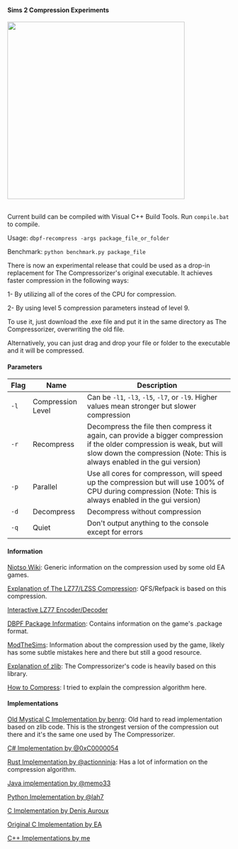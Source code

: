 #### Sims 2 Compression Experiments

<img src="https://github.com/lingeringwillx/CrappySims2Compression/assets/111698406/5e1e045d-ab02-48c0-9a69-f8fb5ab57cbc" width="400">

<br/>Current build can be compiled with Visual C++ Build Tools. Run `compile.bat` to compile.

Usage: `dbpf-recompress -args package_file_or_folder`

Benchmark: `python benchmark.py package_file`

There is now an experimental release that could be used as a drop-in replacement for The Compressorizer's original executable. It achieves faster compression in the following ways:

1- By utilizing all of the cores of the CPU for compression.

2- By using level 5 compression parameters instead of level 9.

To use it, just download the .exe file and put it in the same directory as The Compressorizer, overwriting the old file.

Alternatively, you can just drag and drop your file or folder to the executable and it will be compressed.

#### Parameters

| Flag | Name | Description
| - | - | - |
| `-l` | Compression Level | Can be `-l1`, `-l3`, `-l5`, `-l7`, or `-l9`. Higher values mean stronger but slower compression |
| `-r` | Recompress | Decompress the file then compress it again, can provide a bigger compression if the older compression is weak, but will slow down the compression (Note: This is always enabled in the gui version) |
| `-p` | Parallel | Use all cores for compresson, will speed up the compression but will use 100% of CPU during compression (Note: This is always enabled in the gui version) |
| `-d` | Decompress | Decompress without compression |
| `-q` | Quiet | Don't output anything to the console except for errors |

#### Information

[Niotso Wiki](http://wiki.niotso.org/RefPack): Generic information on the compression used by some old EA games.

[Explanation of The LZ77/LZSS Compression](https://go-compression.github.io/algorithms/lzss/): QFS/Refpack is based on this compression.

[Interactive LZ77 Encoder/Decoder](https://go-compression.github.io/interactive/lz/lz/)

[DBPF Package Information](https://modthesims.info/wiki.php?title=DBPF): Contains information on the game's .package format.

[ModTheSims](https://modthesims.info/wiki.php?title=DBPF/Compression): Information about the compression used by the game, likely has some subtle mistakes here and there but still a good resource.

[Explanation of zlib](https://www.euccas.me/zlib/): The Compressorizer's code is heavily based on this library.

[How to Compress](https://github.com/lingeringwillx/CrappySims2Compression/blob/main/how-to-compress.md): I tried to explain the compression algorithm here.

#### Implementations

[Old Mystical C Implementation by benrg](http://www.moreawesomethanyou.com/smf/index.php/topic,8279.0.html): Old hard to read implementation based on zlib code. This is the strongest version of the compression out there and it's the same one used by The Compressorizer.

[C# Implementation by @0xC0000054](https://github.com/0xC0000054/DBPFSharp/blob/main/src/DBPFSharp/QfsCompression.cs)

[Rust Implementation by @actionninja](https://github.com/actioninja/refpack-rs): Has a lot of information on the compression algorithm.

[Java implementation by @memo33](https://github.com/memo33/jDBPFX/blob/master/src/jdbpfx/util/DBPFPackager.java)

[Python Implementation by @lah7](https://github.com/lah7/sims2-4k-ui-mod/blob/master/qfs.py)

[C Implementation by Denis Auroux](https://math.mit.edu/~auroux/software/fshtool.zip)

[Original C Implementation by EA](http://download.wcnews.com/files/documents/sourcecode/shadowforce/transfer/asommers/mfcapp_src/engine/compress/RefPack.cpp)

[C++ Implementations by me](https://github.com/lingeringwillx/CrappySims2Compression/blob/main/practice)
